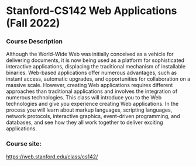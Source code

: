 # Stanford-CS142 Web Applications (Fall 2022)

### Course Description
Although the World-Wide Web was initially conceived as a vehicle for delivering documents, it is now being used as a platform for sophisticated interactive applications, displacing the traditional mechanism of installable binaries. Web-based applications offer numerous advantages, such as instant access, automatic upgrades, and opportunities for collaboration on a massive scale. However, creating Web applications requires different approaches than traditional applications and involves the integration of numerous technologies. This class will introduce you to the Web technologies and give you experience creating Web applications. In the process you will learn about markup languages, scripting languages, network protocols, interactive graphics, event-driven programming, and databases, and see how they all work together to deliver exciting applications.

### Course site: 
https://web.stanford.edu/class/cs142/
